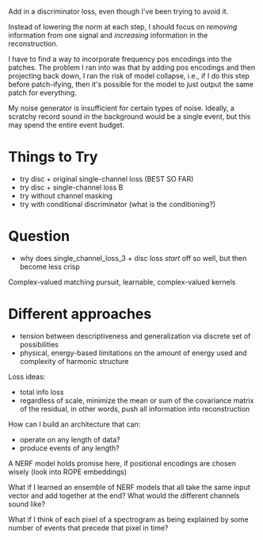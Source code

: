 Add in a discriminator loss, even though I've been trying to avoid it.

Instead of lowering the norm at each step, I should focus on _removing_ information
from one signal and _increasing_ information in the reconstruction.


I have to find a way to incorporate frequency pos encodings into the patches.
The problem I ran into was that by adding pos encodings and then projecting back
down, I ran the risk of model collapse, i.e., if I do this step before patch-ifying,
then it's possible for the model to just output the same patch for everything.

My noise generator is insufficient for certain types of noise.  Ideally, a scratchy
record sound in the background would be a single event, but this may spend the entire
event budget.



# Things to Try
- try disc + original single-channel loss (BEST SO FAR)
- try disc + single-channel loss B
- try without channel masking
- try with conditional discriminator (what is the conditioning?)


# Question
- why does single_channel_loss_3 + disc loss _start_ off so well, but then become less crisp


Complex-valued matching pursuit, learnable, complex-valued kernels

# Different approaches
- tension between descriptiveness and generalization via discrete set of possibilities
- physical, energy-based limitations on the amount of energy used and complexity of harmonic structure


Loss ideas:
- total info loss
- regardless of scale, minimize the mean or sum of the covariance matrix of the residual, in other words, push all
  information into reconstruction



How can I build an architecture that can:

- operate on any length of data?
- produce events of any length?

A NERF model holds promise here, if positional encodings are chosen wisely (look into ROPE embeddings)


What if I learned an ensemble of NERF models that all take the same input vector and add together at the end?
What would the different channels sound like?

What if I think of each pixel of a spectrogram as being explained by some number of events that precede that
pixel in time?